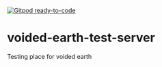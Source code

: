 [![Gitpod ready-to-code](https://img.shields.io/badge/Gitpod-ready--to--code-blue?logo=gitpod)](https://gitpod.io/#https://github.com/MingisKing/voided-earth-test-server)

# voided-earth-test-server
Testing place for voided earth
